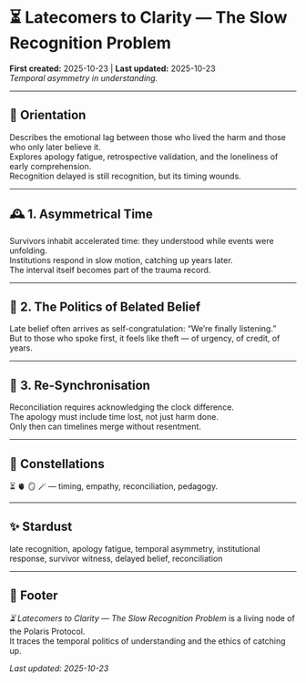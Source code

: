 # ⏳ Latecomers to Clarity — The Slow Recognition Problem  
**First created:** 2025-10-23 | **Last updated:** 2025-10-23  
*Temporal asymmetry in understanding.*

---

## 🧭 Orientation  
Describes the emotional lag between those who lived the harm and those who only later believe it.  
Explores apology fatigue, retrospective validation, and the loneliness of early comprehension.  
Recognition delayed is still recognition, but its timing wounds.

---

## 🕰 1. Asymmetrical Time  
Survivors inhabit accelerated time: they understood while events were unfolding.  
Institutions respond in slow motion, catching up years later.  
The interval itself becomes part of the trauma record.

---

## 💬 2. The Politics of Belated Belief  
Late belief often arrives as self-congratulation: “We’re finally listening.”  
But to those who spoke first, it feels like theft — of urgency, of credit, of years.

---

## 🧠 3. Re-Synchronisation  
Reconciliation requires acknowledging the clock difference.  
The apology must include time lost, not just harm done.  
Only then can timelines merge without resentment.

---

## 🌌 Constellations  
⏳ 🫀 🪞 🪄 — timing, empathy, reconciliation, pedagogy.

---

## ✨ Stardust  
late recognition, apology fatigue, temporal asymmetry, institutional response, survivor witness, delayed belief, reconciliation

---

## 🏮 Footer  
*⏳ Latecomers to Clarity — The Slow Recognition Problem* is a living node of the Polaris Protocol.  
It traces the temporal politics of understanding and the ethics of catching up.  

_Last updated: 2025-10-23_
